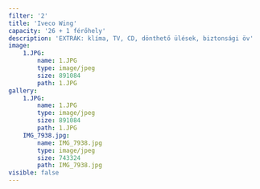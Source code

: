```yaml
---
filter: '2'
title: 'Iveco Wing'
capacity: '26 + 1 férőhely'
description: 'EXTRÁK: klíma, TV, CD, dönthető ülések, biztonsági öv'
image:
    1.JPG:
        name: 1.JPG
        type: image/jpeg
        size: 891084
        path: 1.JPG
gallery:
    1.JPG:
        name: 1.JPG
        type: image/jpeg
        size: 891084
        path: 1.JPG
    IMG_7938.jpg:
        name: IMG_7938.jpg
        type: image/jpeg
        size: 743324
        path: IMG_7938.jpg
visible: false
---
```

